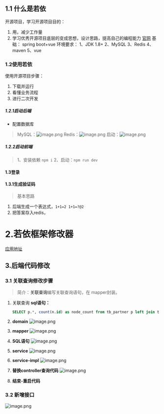 ## 1.1 什么是若依
开源项目，学习开源项目目的：
1. 用，减少工作量
2. 学习优秀开源项目底层的变成思想，设计思路，提高自己的编程能力
[官网](https://www.ruoyi.vip)
基础： spring boot+vue
环境要求：
1、JDK 1.8+
2、MySQL
3、Redis
4、maven
5、vue
### 1.2使用若依
使用开源项目步骤：
1. 下载并运行
2. 看懂业务流程
3. 进行二次开发
##### 1.2.1启动后端
- 配置数据库
> MySQL：![image.png](https://gitee.com/Hao1617/pic-go-bed/raw/master/img/202410282015108.png)
>Redis：![image.png](https://gitee.com/Hao1617/pic-go-bed/raw/master/img/202410282016891.png)
>启动：![image.png](https://gitee.com/Hao1617/pic-go-bed/raw/master/img/202410282018118.png)

##### 1.2.2启动前端
>1、安装依赖 ```npm i```
>2、启动：```npm run dev```

#### 1.3登录
#### 1.3.1生成验证码
> 基本思路

1. 后端生成一个表达式，`1+1=2 1+1=?@2`
2. 把答案存入redis，

# 2.若依框架修改器
[应用地址](https://gitee.com/lpf_project/RuoYi-MT/releases/tag/V4-20230425)

## 3.后端代码修改
### 3.1 关联查询修改步骤
> 简介：**关联查询**编写关联查询语句，在 mapper封装。
1. 关联查询
	 **sql语句：**
	```sql 
	SELECT p.*, count(n.id) as node_count from tb_partner p left join tb_node n on p.id = n.partner_id group by p.id;
	```
2. **domain**
 ![image.png](https://gitee.com/Hao1617/pic-go-bed/raw/master/img/202410312101679.png)
3.   **mapper**
![image.png](https://gitee.com/Hao1617/pic-go-bed/raw/master/img/202410312057207.png)

4. **SQL语句**
![image.png](https://gitee.com/Hao1617/pic-go-bed/raw/master/img/202410312103644.png)

5. **service**
![image.png](https://gitee.com/Hao1617/pic-go-bed/raw/master/img/202410312104835.png)

6. **service-impl**
![image.png](https://gitee.com/Hao1617/pic-go-bed/raw/master/img/202410312105967.png)

7. **替换controller查询代码**
![image.png](https://gitee.com/Hao1617/pic-go-bed/raw/master/img/202410312106347.png)

8. **结束-重启代码**



### 3.2 新增接口
![image.png](https://gitee.com/Hao1617/pic-go-bed/raw/master/img/202410312119893.png)
